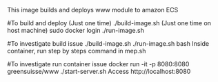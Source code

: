 This image builds and deploys www module to amazon ECS

#To build and deploy
(Just one time) ./build-image.sh
(Just one time on host machine) sudo docker login
./run-image.sh

#To investigate build issue
./build-image.sh
./run-image.sh bash
Inside container, run step by steps command in mep.sh

#To investigate run container issue
docker run -it -p 8080:8080 greensuisse/www ./start-server.sh
Access http://localhost:8080 